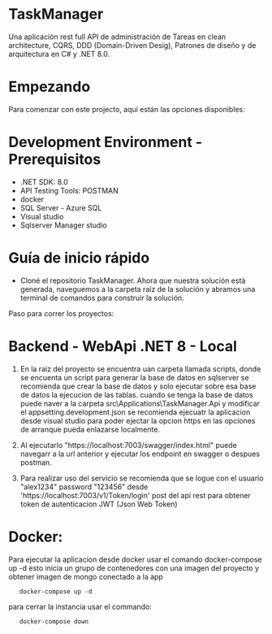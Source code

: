 # TaskManager

Una aplicación rest full API de administración de Tareas en clean architecture, CQRS, DDD (Domain-Driven Desig), 
Patrones de diseño y de arquitectura en C# y .NET 8.0.

# Empezando
Para comenzar con este projecto, aquí están las opciones disponibles:

# Development Environment - Prerequisitos

  - .NET SDK: 8.0
  - API Testing Tools: POSTMAN
  - docker
  - SQL Server - Azure SQL
  - Visual studio
  - Sqlserver Manager studio
    
# Guía de inicio rápido 
  - Cloné el repositorio TaskManager. Ahora que nuestra solución está generada, 
    naveguemos a la carpeta raíz de la solución y abramos una terminal de comandos para construir la solución.

Paso para correr los proyectos:

# Backend - WebApi .NET 8 - Local
  1) En la raiz del proyecto se encuentra uan carpeta llamada scripts, donde se encuenta un script para generar la base de datos en sqlserver
     se recomienda que crear la base de datos y solo ejecutar sobre esa base de datos la ejecucion de las tablas.
     cuando se tenga la base de datos puede naver a la carpeta src\Applications\TaskManager.Api y modificar el appsetting.development.json
     se recomienda ejecuatr la aplicacion desde visual studio para poder ejectar la opcion https en las opciones de arranque  pueda enlazarse localmente.

  2) Al ejecutarlo "https://localhost:7003/swagger/index.html" puede navegarr a la url anterior y ejecutar los endpoint en swagger o despues postman.
  3) Para realizar uso del servicio se recomienda que se logue con el usuario "alex1234" password "123456" desde 'https://localhost:7003/v1/Token/login'
     post del api rest para obtener token de autenticacion JWT (Json Web Token)


# Docker:
   Para ejecutar la aplicacion desde docker usar el comando docker-compose up -d esto inicia un grupo de contenedores con una imagen del proyecto y obtener imagen de mongo conectado a la app

       docker-compose up -d

   para cerrar la instancia usar el commando:

       docker-compose down
   
